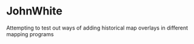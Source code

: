# JohnWhite
Attempting to test out ways of adding historical map overlays in different mapping programs
